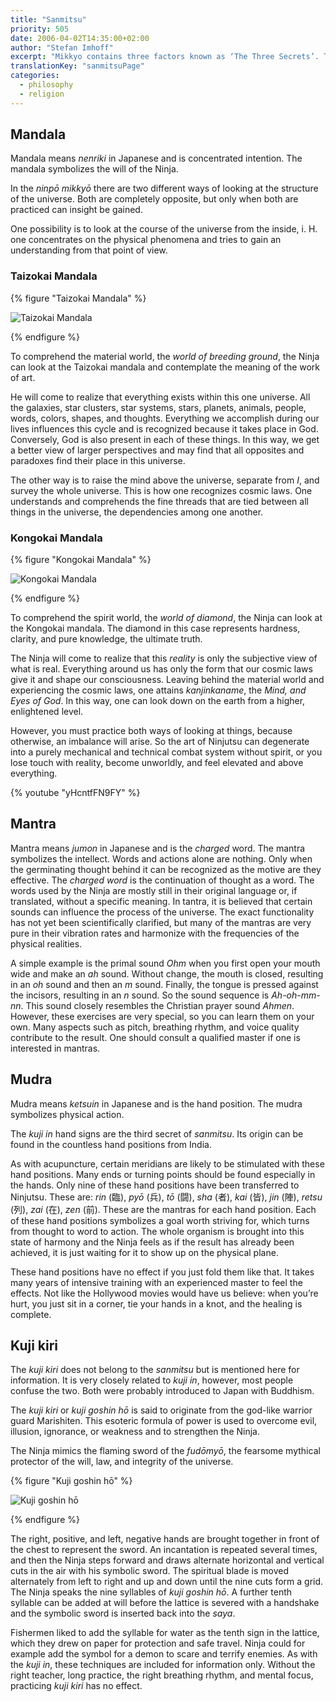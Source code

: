 ```yaml
---
title: "Sanmitsu"
priority: 505
date: 2006-04-02T14:35:00+02:00
author: "Stefan Imhoff"
excerpt: "Mikkyo contains three factors known as ‘The Three Secrets’. These are thought, word and deed. They are represented by mandala, mantra and mudra."
translationKey: "sanmitsuPage"
categories:
  - philosophy
  - religion
---
```


## Mandala

Mandala means _nenriki_ in Japanese and is concentrated intention. The mandala symbolizes the will of the Ninja.

In the _ninpō mikkyō_ there are two different ways of looking at the structure of the universe. Both are completely opposite, but only when both are practiced can insight be gained.

One possibility is to look at the course of the universe from the inside, i. H. one concentrates on the physical phenomena and tries to gain an understanding from that point of view.

### Taizokai Mandala

{% figure "Taizokai Mandala" %}

![Taizokai Mandala](/assets/images/book/mandala-taizokai.jpg)

{% endfigure %}

To comprehend the material world, the _world of breeding ground_, the Ninja can look at the Taizokai mandala and contemplate the meaning of the work of art.

He will come to realize that everything exists within this one universe. All the galaxies, star clusters, star systems, stars, planets, animals, people, words, colors, shapes, and thoughts. Everything we accomplish during our lives influences this cycle and is recognized because it takes place in God. Conversely, God is also present in each of these things. In this way, we get a better view of larger perspectives and may find that all opposites and paradoxes find their place in this universe.

The other way is to raise the mind above the universe, separate from _I_, and survey the whole universe. This is how one recognizes cosmic laws. One understands and comprehends the fine threads that are tied between all things in the universe, the dependencies among one another.

### Kongokai Mandala

{% figure "Kongokai Mandala" %}

![Kongokai Mandala](/assets/images/book/mandala-kongokai.jpg)

{% endfigure %}

To comprehend the spirit world, the _world of diamond_, the Ninja can look at the Kongokai mandala. The diamond in this case represents hardness, clarity, and pure knowledge, the ultimate truth.

The Ninja will come to realize that this _reality_ is only the subjective view of what is real. Everything around us has only the form that our cosmic laws give it and shape our consciousness. Leaving behind the material world and experiencing the cosmic laws, one attains _kanjinkaname_, the _Mind, and Eyes of God_. In this way, one can look down on the earth from a higher, enlightened level.

However, you must practice both ways of looking at things, because otherwise, an imbalance will arise. So the art of Ninjutsu can degenerate into a purely mechanical and technical combat system without spirit, or you lose touch with reality, become unworldly, and feel elevated and above everything.

{% youtube "yHcntfFN9FY" %}

## Mantra

Mantra means _jumon_ in Japanese and is the _charged_ word. The mantra symbolizes the intellect. Words and actions alone are nothing. Only when the germinating thought behind it can be recognized as the motive are they effective. The _charged word_ is the continuation of thought as a word. The words used by the Ninja are mostly still in their original language or, if translated, without a specific meaning. In tantra, it is believed that certain sounds can influence the process of the universe. The exact functionality has not yet been scientifically clarified, but many of the mantras are very pure in their vibration rates and harmonize with the frequencies of the physical realities.

A simple example is the primal sound _Ohm_ when you first open your mouth wide and make an _ah_ sound. Without change, the mouth is closed, resulting in an _oh_ sound and then an _m_ sound. Finally, the tongue is pressed against the incisors, resulting in an _n_ sound. So the sound sequence is _Ah-oh-mm-nn_. This sound closely resembles the Christian prayer sound _Ahmen_. However, these exercises are very special, so you can learn them on your own. Many aspects such as pitch, breathing rhythm, and voice quality contribute to the result. One should consult a qualified master if one is interested in mantras.

## Mudra

Mudra means _ketsuin_ in Japanese and is the hand position. The mudra symbolizes physical action.

The _kuji in_ hand signs are the third secret of _sanmitsu_. Its origin can be found in the countless hand positions from India.

As with acupuncture, certain meridians are likely to be stimulated with these hand positions. Many ends or turning points should be found especially in the hands. Only nine of these hand positions have been transferred to Ninjutsu. These are: _rin_ (臨), _pyō_ (兵), _tō_ (闘), _sha_ (者), _kai_ (皆), _jin_ (陣), _retsu_ (列), _zai_ (在), _zen_ (前). These are the mantras for each hand position. Each of these hand positions symbolizes a goal worth striving for, which turns from thought to word to action. The whole organism is brought into this state of harmony and the Ninja feels as if the result has already been achieved, it is just waiting for it to show up on the physical plane.

These hand positions have no effect if you just fold them like that. It takes many years of intensive training with an experienced master to feel the effects. Not like the Hollywood movies would have us believe: when you’re hurt, you just sit in a corner, tie your hands in a knot, and the healing is complete.

## Kuji kiri

The _kuji kiri_ does not belong to the _sanmitsu_ but is mentioned here for information. It is very closely related to _kuji in_, however, most people confuse the two. Both were probably introduced to Japan with Buddhism.

The _kuji kiri_ or _kuji goshin hō_ is said to originate from the god-like warrior guard Marishiten. This esoteric formula of power is used to overcome evil, illusion, ignorance, or weakness and to strengthen the Ninja.

The Ninja mimics the flaming sword of the _fudōmyō_, the fearsome mythical protector of the will, law, and integrity of the universe.

{% figure "Kuji goshin hō" %}

![Kuji goshin hō](/assets/images/book/kujikiri.jpg "Kuji goshin hō")

{% endfigure %}

The right, positive, and left, negative hands are brought together in front of the chest to represent the sword. An incantation is repeated several times, and then the Ninja steps forward and draws alternate horizontal and vertical cuts in the air with his symbolic sword. The spiritual blade is moved alternately from left to right and up and down until the nine cuts form a grid. The Ninja speaks the nine syllables of _kuji goshin hō_. A further tenth syllable can be added at will before the lattice is severed with a handshake and the symbolic sword is inserted back into the _saya_.

Fishermen liked to add the syllable for water as the tenth sign in the lattice, which they drew on paper for protection and safe travel. Ninja could for example add the symbol for a demon to scare and terrify enemies. As with the _kuji in_, these techniques are included for information only. Without the right teacher, long practice, the right breathing rhythm, and mental focus, practicing _kuji kiri_ has no effect.
